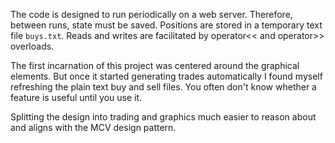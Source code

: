 The code is designed to run periodically on a web server. Therefore, between
runs, state must be saved. Positions are stored in a temporary text file
```buys.txt```. Reads and writes are facilitated by operator<< and operator>>
overloads.

The first incarnation of this project was centered around the graphical
elements. But once it started generating trades automatically I found myself
refreshing the plain text buy and sell files. You often don't know whether a
feature is useful until you use it.

Splitting the design into trading and graphics much easier to reason about and
aligns with the MCV design pattern.
